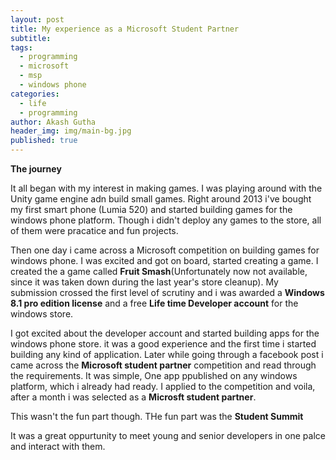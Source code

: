 ```yaml
---
layout: post
title: My experience as a Microsoft Student Partner
subtitle:
tags:
  - programming
  - microsoft
  - msp
  - windows phone
categories:
  - life
  - programming
author: Akash Gutha
header_img: img/main-bg.jpg
published: true
---
```


__The journey__

It all began with my interest in making games. I was playing around with the Unity game engine adn build small games. Right around 2013 i've bought my first smart phone (Lumia 520) and started building games for the windows phone platform. Though i didn't deploy any games to the store, all of them were pracatice and fun projects. 

Then one day i came across a Microsoft competition on building games for windows phone. I was excited and got on board, started creating a game. I created the a game called __Fruit Smash__(Unfortunately now not available, since it was taken down during the last year's store cleanup). My submission crossed the first level of scrutiny and i was awarded a __Windows 8.1 pro edition license__ and a free __Life time Developer account__ for the windows store.

I got excited about the developer account and started building apps for the windows phone store. it was a good experience and the first time i started building any kind of application. Later while going through a facebook post i came across the __Microsoft student partner__ competition and read through the requirements. It was simple, One app ppublished on any windows platform, which i already had ready. I applied to the competition and voila, after a month i was selected as a __Microsft student partner__.

This wasn't the fun part though. THe fun part was the __Student Summit__

It was a great oppurtunity to meet young and senior developers in one palce and interact with them.

